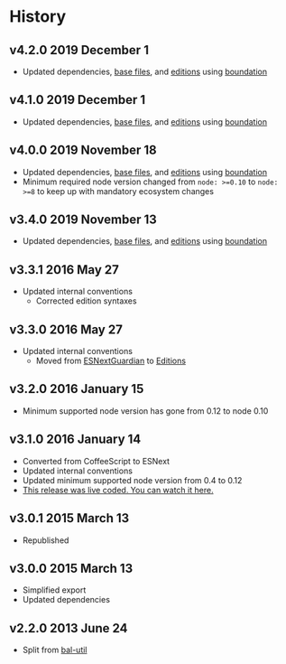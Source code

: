 # History

## v4.2.0 2019 December 1

-   Updated dependencies, [base files](https://github.com/bevry/base), and [editions](https://editions.bevry.me) using [boundation](https://github.com/bevry/boundation)

## v4.1.0 2019 December 1

-   Updated dependencies, [base files](https://github.com/bevry/base), and [editions](https://editions.bevry.me) using [boundation](https://github.com/bevry/boundation)

## v4.0.0 2019 November 18

-   Updated dependencies, [base files](https://github.com/bevry/base), and [editions](https://editions.bevry.me) using [boundation](https://github.com/bevry/boundation)
-   Minimum required node version changed from `node: >=0.10` to `node: >=8` to keep up with mandatory ecosystem changes

## v3.4.0 2019 November 13

-   Updated dependencies, [base files](https://github.com/bevry/base), and [editions](https://editions.bevry.me) using [boundation](https://github.com/bevry/boundation)

## v3.3.1 2016 May 27

-   Updated internal conventions
    -   Corrected edition syntaxes

## v3.3.0 2016 May 27

-   Updated internal conventions
    -   Moved from [ESNextGuardian](https://github.com/bevry/esnextguardian) to [Editions](https://github.com/bevry/editions)

## v3.2.0 2016 January 15

-   Minimum supported node version has gone from 0.12 to node 0.10

## v3.1.0 2016 January 14

-   Converted from CoffeeScript to ESNext
-   Updated internal conventions
-   Updated minimum supported node version from 0.4 to 0.12
-   [This release was live coded. You can watch it here.](https://plus.google.com/u/0/b/100631142988286661025/events/c9k1pidfui89hfa39cr5831dmi8)

## v3.0.1 2015 March 13

-   Republished

## v3.0.0 2015 March 13

-   Simplified export
-   Updated dependencies

## v2.2.0 2013 June 24

-   Split from [bal-util](http://npmjs.com/package/bal-util)
